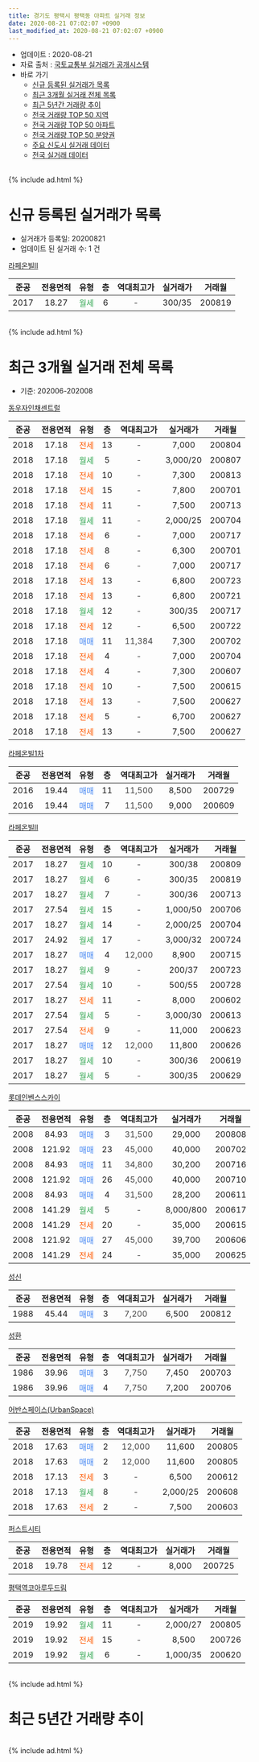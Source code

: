 ```yaml
---
title: 경기도 평택시 평택동 아파트 실거래 정보
date: 2020-08-21 07:02:07 +0900
last_modified_at: 2020-08-21 07:02:07 +0900
---
```


* 업데이트 : 2020-08-21
* 자료 출처 : [국토교통부 실거래가 공개시스템](http://rt.molit.go.kr)
* 바로 가기
    * [신규 등록된 실거래가 목록](#신규-등록된-실거래가-목록)
    * [최근 3개월 실거래 전체 목록](#최근-3개월-실거래-전체-목록)
    * [최근 5년간 거래량 추이](#최근-5년간-거래량-추이)
    * [전국 거래량 TOP 50 지역](https://inasie.github.io/apt-trade-info/최근-3개월-전국에서-가장-거래가-많이-발생한-지역)
    * [전국 거래량 TOP 50 아파트](https://inasie.github.io/apt-trade-info/최근-3개월-전국에서-가장-거래가-많이-발생한-아파트)
    * [전국 거래량 TOP 50 분양권](https://inasie.github.io/apt-trade-info/최근-3개월-전국에서-가장-거래가-많이-발생한-분양권)
    * [주요 신도시 실거래 데이터](https://inasie.github.io/apt-trade-info/주요-신도시)
    * [전국 실거래 데이터](https://inasie.github.io/apt-trade-info/전국)
<br>
{% include ad.html %}
<br>

# 신규 등록된 실거래가 목록
* 실거래가 등록일: 20200821
* 업데이트 된 실거래 수: 1 건


[라페온빌II](https://search.naver.com/search.naver?query=%EA%B2%BD%EA%B8%B0%EB%8F%84+%ED%8F%89%ED%83%9D%EC%8B%9C+%ED%8F%89%ED%83%9D%EB%8F%99+%EB%9D%BC%ED%8E%98%EC%98%A8%EB%B9%8CII)

|준공|전용면적|유형|층|역대최고가|실거래가|거래월|
|:---:|:---:|:---:|:---:|:---:|:---:|:---:|
|2017|18.27|<span style="color:#34a853">월세</span>|6|<span style="color:#444444">-</span>|300/35|200819|


<br>
{% include ad.html %}
<br>

# 최근 3개월 실거래 전체 목록
* 기준: 202006-202008


[동우자인채센트럴](https://search.naver.com/search.naver?query=%EA%B2%BD%EA%B8%B0%EB%8F%84+%ED%8F%89%ED%83%9D%EC%8B%9C+%ED%8F%89%ED%83%9D%EB%8F%99+%EB%8F%99%EC%9A%B0%EC%9E%90%EC%9D%B8%EC%B1%84%EC%84%BC%ED%8A%B8%EB%9F%B4)

|준공|전용면적|유형|층|역대최고가|실거래가|거래월|
|:---:|:---:|:---:|:---:|:---:|:---:|:---:|
|2018|17.18|<span style="color:#ff5a00">전세</span>|13|<span style="color:#444444">-</span>|7,000|200804|
|2018|17.18|<span style="color:#34a853">월세</span>|5|<span style="color:#444444">-</span>|3,000/20|200807|
|2018|17.18|<span style="color:#ff5a00">전세</span>|10|<span style="color:#444444">-</span>|7,300|200813|
|2018|17.18|<span style="color:#ff5a00">전세</span>|15|<span style="color:#444444">-</span>|7,800|200701|
|2018|17.18|<span style="color:#ff5a00">전세</span>|11|<span style="color:#444444">-</span>|7,500|200713|
|2018|17.18|<span style="color:#34a853">월세</span>|11|<span style="color:#444444">-</span>|2,000/25|200704|
|2018|17.18|<span style="color:#ff5a00">전세</span>|6|<span style="color:#444444">-</span>|7,000|200717|
|2018|17.18|<span style="color:#ff5a00">전세</span>|8|<span style="color:#444444">-</span>|6,300|200701|
|2018|17.18|<span style="color:#ff5a00">전세</span>|6|<span style="color:#444444">-</span>|7,000|200717|
|2018|17.18|<span style="color:#ff5a00">전세</span>|13|<span style="color:#444444">-</span>|6,800|200723|
|2018|17.18|<span style="color:#ff5a00">전세</span>|13|<span style="color:#444444">-</span>|6,800|200721|
|2018|17.18|<span style="color:#34a853">월세</span>|12|<span style="color:#444444">-</span>|300/35|200717|
|2018|17.18|<span style="color:#ff5a00">전세</span>|12|<span style="color:#444444">-</span>|6,500|200722|
|2018|17.18|<span style="color:#4285f3">매매</span>|11|<span style="color:#444444">11,384</span>|7,300|200702|
|2018|17.18|<span style="color:#ff5a00">전세</span>|4|<span style="color:#444444">-</span>|7,000|200704|
|2018|17.18|<span style="color:#ff5a00">전세</span>|4|<span style="color:#444444">-</span>|7,300|200607|
|2018|17.18|<span style="color:#ff5a00">전세</span>|10|<span style="color:#444444">-</span>|7,500|200615|
|2018|17.18|<span style="color:#ff5a00">전세</span>|13|<span style="color:#444444">-</span>|7,500|200627|
|2018|17.18|<span style="color:#ff5a00">전세</span>|5|<span style="color:#444444">-</span>|6,700|200627|
|2018|17.18|<span style="color:#ff5a00">전세</span>|13|<span style="color:#444444">-</span>|7,500|200627|

[라페온빌1차](https://search.naver.com/search.naver?query=%EA%B2%BD%EA%B8%B0%EB%8F%84+%ED%8F%89%ED%83%9D%EC%8B%9C+%ED%8F%89%ED%83%9D%EB%8F%99+%EB%9D%BC%ED%8E%98%EC%98%A8%EB%B9%8C1%EC%B0%A8)

|준공|전용면적|유형|층|역대최고가|실거래가|거래월|
|:---:|:---:|:---:|:---:|:---:|:---:|:---:|
|2016|19.44|<span style="color:#4285f3">매매</span>|11|<span style="color:#444444">11,500</span>|8,500|200729|
|2016|19.44|<span style="color:#4285f3">매매</span>|7|<span style="color:#444444">11,500</span>|9,000|200609|

[라페온빌II](https://search.naver.com/search.naver?query=%EA%B2%BD%EA%B8%B0%EB%8F%84+%ED%8F%89%ED%83%9D%EC%8B%9C+%ED%8F%89%ED%83%9D%EB%8F%99+%EB%9D%BC%ED%8E%98%EC%98%A8%EB%B9%8CII)

|준공|전용면적|유형|층|역대최고가|실거래가|거래월|
|:---:|:---:|:---:|:---:|:---:|:---:|:---:|
|2017|18.27|<span style="color:#34a853">월세</span>|10|<span style="color:#444444">-</span>|300/38|200809|
|2017|18.27|<span style="color:#34a853">월세</span>|6|<span style="color:#444444">-</span>|300/35|200819|
|2017|18.27|<span style="color:#34a853">월세</span>|7|<span style="color:#444444">-</span>|300/36|200713|
|2017|27.54|<span style="color:#34a853">월세</span>|15|<span style="color:#444444">-</span>|1,000/50|200706|
|2017|18.27|<span style="color:#34a853">월세</span>|14|<span style="color:#444444">-</span>|2,000/25|200704|
|2017|24.92|<span style="color:#34a853">월세</span>|17|<span style="color:#444444">-</span>|3,000/32|200724|
|2017|18.27|<span style="color:#4285f3">매매</span>|4|<span style="color:#444444">12,000</span>|8,900|200715|
|2017|18.27|<span style="color:#34a853">월세</span>|9|<span style="color:#444444">-</span>|200/37|200723|
|2017|27.54|<span style="color:#34a853">월세</span>|10|<span style="color:#444444">-</span>|500/55|200728|
|2017|18.27|<span style="color:#ff5a00">전세</span>|11|<span style="color:#444444">-</span>|8,000|200602|
|2017|27.54|<span style="color:#34a853">월세</span>|5|<span style="color:#444444">-</span>|3,000/30|200613|
|2017|27.54|<span style="color:#ff5a00">전세</span>|9|<span style="color:#444444">-</span>|11,000|200623|
|2017|18.27|<span style="color:#4285f3">매매</span>|12|<span style="color:#444444">12,000</span>|11,800|200626|
|2017|18.27|<span style="color:#34a853">월세</span>|10|<span style="color:#444444">-</span>|300/36|200619|
|2017|18.27|<span style="color:#34a853">월세</span>|5|<span style="color:#444444">-</span>|300/35|200629|

[롯데인벤스스카이](https://search.naver.com/search.naver?query=%EA%B2%BD%EA%B8%B0%EB%8F%84+%ED%8F%89%ED%83%9D%EC%8B%9C+%ED%8F%89%ED%83%9D%EB%8F%99+%EB%A1%AF%EB%8D%B0%EC%9D%B8%EB%B2%A4%EC%8A%A4%EC%8A%A4%EC%B9%B4%EC%9D%B4)

|준공|전용면적|유형|층|역대최고가|실거래가|거래월|
|:---:|:---:|:---:|:---:|:---:|:---:|:---:|
|2008|84.93|<span style="color:#4285f3">매매</span>|3|<span style="color:#444444">31,500</span>|29,000|200808|
|2008|121.92|<span style="color:#4285f3">매매</span>|23|<span style="color:#444444">45,000</span>|40,000|200702|
|2008|84.93|<span style="color:#4285f3">매매</span>|11|<span style="color:#444444">34,800</span>|30,200|200716|
|2008|121.92|<span style="color:#4285f3">매매</span>|26|<span style="color:#444444">45,000</span>|40,000|200710|
|2008|84.93|<span style="color:#4285f3">매매</span>|4|<span style="color:#444444">31,500</span>|28,200|200611|
|2008|141.29|<span style="color:#34a853">월세</span>|5|<span style="color:#444444">-</span>|8,000/800|200617|
|2008|141.29|<span style="color:#ff5a00">전세</span>|20|<span style="color:#444444">-</span>|35,000|200615|
|2008|121.92|<span style="color:#4285f3">매매</span>|27|<span style="color:#444444">45,000</span>|39,700|200606|
|2008|141.29|<span style="color:#ff5a00">전세</span>|24|<span style="color:#444444">-</span>|35,000|200625|


<script async src="//pagead2.googlesyndication.com/pagead/js/adsbygoogle.js"></script>
<!-- 기본 -->
<ins class="adsbygoogle"
     style="display:block"
     data-ad-client="ca-pub-2446590836940007"
     data-ad-slot="1659523306"
     data-ad-format="auto"
     data-full-width-responsive="true"></ins>
<script>
(adsbygoogle = window.adsbygoogle || []).push({});
</script>


[성신](https://search.naver.com/search.naver?query=%EA%B2%BD%EA%B8%B0%EB%8F%84+%ED%8F%89%ED%83%9D%EC%8B%9C+%ED%8F%89%ED%83%9D%EB%8F%99+%EC%84%B1%EC%8B%A0)

|준공|전용면적|유형|층|역대최고가|실거래가|거래월|
|:---:|:---:|:---:|:---:|:---:|:---:|:---:|
|1988|45.44|<span style="color:#4285f3">매매</span>|3|<span style="color:#444444">7,200</span>|6,500|200812|

[성환](https://search.naver.com/search.naver?query=%EA%B2%BD%EA%B8%B0%EB%8F%84+%ED%8F%89%ED%83%9D%EC%8B%9C+%ED%8F%89%ED%83%9D%EB%8F%99+%EC%84%B1%ED%99%98)

|준공|전용면적|유형|층|역대최고가|실거래가|거래월|
|:---:|:---:|:---:|:---:|:---:|:---:|:---:|
|1986|39.96|<span style="color:#4285f3">매매</span>|3|<span style="color:#444444">7,750</span>|7,450|200703|
|1986|39.96|<span style="color:#4285f3">매매</span>|4|<span style="color:#444444">7,750</span>|7,200|200706|

[어반스페이스(UrbanSpace)](https://search.naver.com/search.naver?query=%EA%B2%BD%EA%B8%B0%EB%8F%84+%ED%8F%89%ED%83%9D%EC%8B%9C+%ED%8F%89%ED%83%9D%EB%8F%99+%EC%96%B4%EB%B0%98%EC%8A%A4%ED%8E%98%EC%9D%B4%EC%8A%A4%28UrbanSpace%29)

|준공|전용면적|유형|층|역대최고가|실거래가|거래월|
|:---:|:---:|:---:|:---:|:---:|:---:|:---:|
|2018|17.63|<span style="color:#4285f3">매매</span>|2|<span style="color:#444444">12,000</span>|11,600|200805|
|2018|17.63|<span style="color:#4285f3">매매</span>|2|<span style="color:#444444">12,000</span>|11,600|200805|
|2018|17.13|<span style="color:#ff5a00">전세</span>|3|<span style="color:#444444">-</span>|6,500|200612|
|2018|17.13|<span style="color:#34a853">월세</span>|8|<span style="color:#444444">-</span>|2,000/25|200608|
|2018|17.63|<span style="color:#ff5a00">전세</span>|2|<span style="color:#444444">-</span>|7,500|200603|

[퍼스트시티](https://search.naver.com/search.naver?query=%EA%B2%BD%EA%B8%B0%EB%8F%84+%ED%8F%89%ED%83%9D%EC%8B%9C+%ED%8F%89%ED%83%9D%EB%8F%99+%ED%8D%BC%EC%8A%A4%ED%8A%B8%EC%8B%9C%ED%8B%B0)

|준공|전용면적|유형|층|역대최고가|실거래가|거래월|
|:---:|:---:|:---:|:---:|:---:|:---:|:---:|
|2018|19.78|<span style="color:#ff5a00">전세</span>|12|<span style="color:#444444">-</span>|8,000|200725|

[평택역코아루두드림](https://search.naver.com/search.naver?query=%EA%B2%BD%EA%B8%B0%EB%8F%84+%ED%8F%89%ED%83%9D%EC%8B%9C+%ED%8F%89%ED%83%9D%EB%8F%99+%ED%8F%89%ED%83%9D%EC%97%AD%EC%BD%94%EC%95%84%EB%A3%A8%EB%91%90%EB%93%9C%EB%A6%BC)

|준공|전용면적|유형|층|역대최고가|실거래가|거래월|
|:---:|:---:|:---:|:---:|:---:|:---:|:---:|
|2019|19.92|<span style="color:#34a853">월세</span>|11|<span style="color:#444444">-</span>|2,000/27|200805|
|2019|19.92|<span style="color:#ff5a00">전세</span>|15|<span style="color:#444444">-</span>|8,500|200726|
|2019|19.92|<span style="color:#34a853">월세</span>|6|<span style="color:#444444">-</span>|1,000/35|200620|


<br>
{% include ad.html %}
<br>

# 최근 5년간 거래량 추이


<div style="width:100%;">
    <canvas id="deal_progress" height="200"></canvas>
</div>

<script>
new Chart(document.getElementById("deal_progress"), {
    type: 'line',
    data: {
        labels: ['201508','201509','201510','201511','201512','201601','201602','201603','201604','201605','201606','201607','201608','201609','201610','201611','201612','201701','201702','201703','201704','201705','201706','201707','201708','201709','201710','201711','201712','201801','201802','201803','201804','201805','201806','201807','201808','201809','201810','201811','201812','201901','201902','201903','201904','201905','201906','201907','201908','201909','201910','201911','201912','202001','202002','202003','202004','202005','202006','202007','202008'],
        datasets: [{
            label: '매매',
            pointRadius: 1,
            data: [3, 8, 6, 2, 1, 3, 0, 2, 5, 4, 3, 4, 3, 3, 4, 1, 4, 0, 2, 4, 2, 3, 4, 3, 3, 3, 3, 7, 2, 1, 2, 2, 0, 7, 7, 11, 5, 2, 3, 2, 4, 1, 1, 3, 7, 2, 4, 2, 4, 3, 6, 3, 4, 7, 2, 5, 2, 1, 4, 8, 4],
            borderColor: "rgba(255, 201, 14, 1)",
            backgroundColor: "rgba(255, 201, 14, 0.5)",
            fill: false,
            lineTension: 0
        },{
            label: '전월세',
            pointRadius: 1,
            data: [4, 3, 3, 1, 1, 4, 2, 0, 0, 1, 0, 3, 1, 2, 3, 1, 3, 5, 9, 3, 2, 5, 3, 2, 3, 15, 22, 9, 3, 7, 13, 1, 4, 5, 8, 13, 12, 15, 21, 13, 17, 18, 17, 14, 5, 12, 15, 16, 17, 15, 14, 11, 13, 14, 12, 8, 9, 14, 17, 19, 6],
            borderColor: "rgba(0, 141, 185, 1)",
            backgroundColor: "rgba(0, 141, 185, 0.5)",
            fill: false,
            lineTension: 0
        }
        ]
    },
    options: {
        responsive: true,
        title: {
            display: false
        },
        tooltips: {
            mode: 'index',
            intersect: false
        },
        hover: {
            mode: 'nearest',
            intersect: true
        },
        scales: {
            xAxes: [{
                display: true,
                scaleLabel: {
                    display: true,
                    labelString: '년/월'
                }
            }],
            yAxes: [{
                display: true,
                ticks: {
                    suggestedMin: 0,
                },
                scaleLabel: {
                    display: true,
                    labelString: '실거래 수'
                }
            }]
        }
    }
});

</script>


<br>
{% include ad.html %}
<br>

